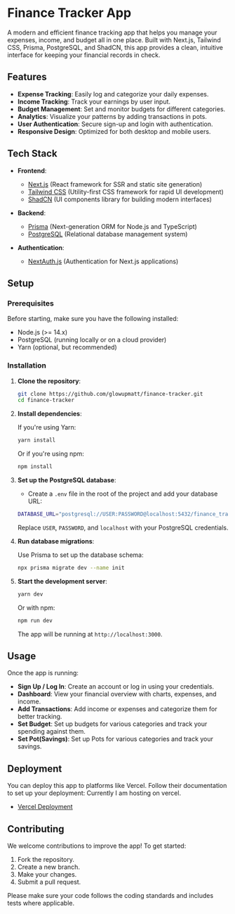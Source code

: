 # Finance Tracker App

A modern and efficient finance tracking app that helps you manage your expenses, income, and budget all in one place. Built with Next.js, Tailwind CSS, Prisma, PostgreSQL, and ShadCN, this app provides a clean, intuitive interface for keeping your financial records in check.

## Features

- **Expense Tracking**: Easily log and categorize your daily expenses.
- **Income Tracking**: Track your earnings by user input.
- **Budget Management**: Set and monitor budgets for different categories.
- **Analytics**: Visualize your patterns by adding transactions in pots.
- **User Authentication**: Secure sign-up and login with authentication.
- **Responsive Design**: Optimized for both desktop and mobile users.

## Tech Stack

- **Frontend**: 
  - [Next.js](https://nextjs.org/) (React framework for SSR and static site generation)
  - [Tailwind CSS](https://tailwindcss.com/) (Utility-first CSS framework for rapid UI development)
  - [ShadCN](https://github.com/shadcn-ui/shadcn) (UI components library for building modern interfaces)

- **Backend**:
  - [Prisma](https://www.prisma.io/) (Next-generation ORM for Node.js and TypeScript)
  - [PostgreSQL](https://www.postgresql.org/) (Relational database management system)

- **Authentication**: 
  - [NextAuth.js](https://next-auth.js.org/) (Authentication for Next.js applications)

## Setup

### Prerequisites

Before starting, make sure you have the following installed:

- Node.js (>= 14.x)
- PostgreSQL (running locally or on a cloud provider)
- Yarn (optional, but recommended)

### Installation

1. **Clone the repository**:

    ```bash
    git clone https://github.com/glowupmatt/finance-tracker.git
    cd finance-tracker
    ```

2. **Install dependencies**:

    If you're using Yarn:

    ```bash
    yarn install
    ```

    Or if you're using npm:

    ```bash
    npm install
    ```

3. **Set up the PostgreSQL database**:

    - Create a `.env` file in the root of the project and add your database URL:

    ```bash
    DATABASE_URL="postgresql://USER:PASSWORD@localhost:5432/finance_tracker?schema=public"
    ```

    Replace `USER`, `PASSWORD`, and `localhost` with your PostgreSQL credentials.

4. **Run database migrations**:

    Use Prisma to set up the database schema:

    ```bash
    npx prisma migrate dev --name init
    ```

5. **Start the development server**:

    ```bash
    yarn dev
    ```

    Or with npm:

    ```bash
    npm run dev
    ```

    The app will be running at `http://localhost:3000`.

## Usage

Once the app is running:

- **Sign Up / Log In**: Create an account or log in using your credentials.
- **Dashboard**: View your financial overview with charts, expenses, and income.
- **Add Transactions**: Add income or expenses and categorize them for better tracking.
- **Set Budget**: Set up budgets for various categories and track your spending against them.
- **Set Pot(Savings)**: Set up Pots for various categories and track your savings.

## Deployment

You can deploy this app to platforms like Vercel. Follow their documentation to set up your deployment:
Currently I am hosting on vercel.

- [Vercel Deployment](https://vercel.com/docs)

## Contributing

We welcome contributions to improve the app! To get started:

1. Fork the repository.
2. Create a new branch.
3. Make your changes.
4. Submit a pull request.

Please make sure your code follows the coding standards and includes tests where applicable.
